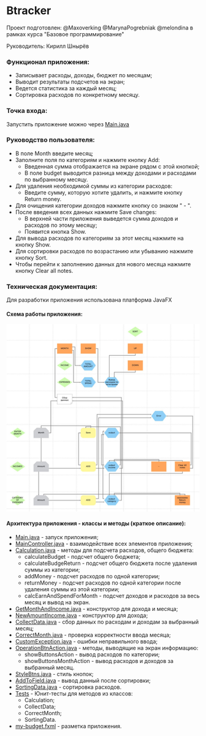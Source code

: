 # Btracker

Проект подготовлен: @Maxoverking @MarynaPogrebniak @melondina в рамках курса "Базовое программирование"

Руководитель: Кирилл Шнырёв
### Функционал приложения:
- Записывает расходы, доходы, бюджет по месяцам;
- Выводит результаты подсчетов на экран;
- Ведется статистика за каждый месяц;
- Сортировка расходов по конкретному месяцу.
### Точка входа:
Запустить приложение можно через [Main.java](Main.java)
### Руководство пользователя:
- В поле Month введите месяц;
- Заполните поля по категориям и нажмите кнопку Add:
  - Введенная сумма отображается на экране рядом с этой кнопкой; 
  - В поле budget выводится разница между доходами и расходами по выбранному месяцу.
- Для удаления необходимой суммы из категории расходов:
  - Введите сумму, которую хотите удалить, и нажмите кнопку Return money.
- Для очищения категории доходов нажмите кнопку со знаком " - ".
- После введения всех данных нажмите Save changes:
  - В верхней части приложения выведется сумма доходов и расходов по этому месяцу;
  - Появится кнопка Show.
- Для вывода расходов по категориям за этот месяц нажмите на кнопку Show.
- Для сортировки расходов по возрастанию или убыванию нажмите кнопку Sort.
- Чтобы перейти к заполнению данных для нового месяца нажмите кнопку Clear all notes.
### Техническая документация:
Для разработки приложения использована платформа JavaFX
#### Схема работы приложения:
![Схема работы приложения](..%2F..%2F..%2F..%2Fresources%2Fscheme.jpg)
#### Архитектура приложения - классы и методы (краткое описание):
- [Main.java](Main.java) - запуск приложения;
- [MainController.java](MainController.java) - взаимодействие всех элементов приложения;
- [Calculation.java](allClasses%2FCalculation.java) - методы для подсчета расходов, общего бюджета:
  - calculateBudget - подсчет общего бюджета;
  - calculateBudgeReturn - подсчет общего бюджета после удаления суммы из категории;
  - addMoney - подсчет расходов по одной категории;
  - returnMoney - подсчет расходов по одной категории после удаления суммы из этой категории;
  - calcEarnAndSpendForMonth - подсчет доходов и расходов за весь месяц и вывод на экран.
- [GetMonthAndIncome.java](allClasses%2FGetMonthAndIncome.java) - конструктор для дохода и месяца;
- [NewAmountIncome.java](allClasses%2FNewAmountIncome.java) - конструктор для дохода;
- [CollectData.java](collectData%2FCollectData.java) - сбор данных по расходам и доходам за выбранный месяц;
- [CorrectMonth.java](correctMonth%2FCorrectMonth.java) - проверка корректности ввода месяца;
- [CustomException.java](exception%2FCustomException.java) - ошибки неправильного ввода;
- [OperationBtnAction.java](sameOperation%2FOperationBtnAction.java) - методы, выводящие на экран информацию:
    - showButtonsAction - вывод расходов по категории;
    - showButtonsMonthAction - вывод расходов и доходов за выбранный месяц.
- [StyleBtns.java](sameOperation%2FStyleBtns.java) - стиль кнопок;
- [AddToField.java](sortingData%2FAddToField.java) - вывод данный после сортировки;
- [SortingData.java](sortingData%2FSortingData.java) - сортировка расходов.
- [Tests](Tests) - Юнит-тесты для методов из классов:
  - Calculation;
  - CollectData;
  - CorrectMonth;
  - SortingData.
- [my-budget.fxml](..%2F..%2F..%2F..%2Fresources%2Fcom%2Fexample%2Fbtracker%2Fmy-budget.fxml) - разметка приложения.
